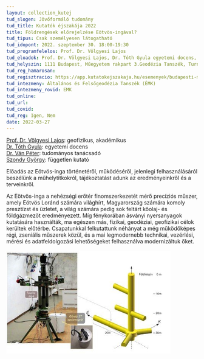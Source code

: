 ```yaml
---
layout: collection_kutej
tud_slogen: Jövőformáló tudomány
tud_title: Kutatók éjszakája 2022
title: Földrengések előrejelzése Eötvös-ingával?
tud_tipus: Csak személyesen látogatható
tud_idopont: 2022. szeptember 30. 18:00-19:30
tud_programfelelos: Prof. Dr. Völgyesi Lajos
tud_eloadok: Prof. Dr. Völgyesi Lajos, Dr. Tóth Gyula egyetemi docens, Dr. Ván Péter, Szondy György
tud_helyszin: 1111 Budapest, Műegyetem rakpart 3.Geodézia Tanszék, Turnus helyszín BME K épület magasföldszint 
tud_reg_hamarosan:
tud_regisztracio: https://app.kutatokejszakaja.hu/esemenyek/budapesti-muszaki-es-gazdasagtudomanyi-egyetem/foldrengesek-elorejelzese-eotvos-ingaval
tud_intezmeny: Általános és Felsőgeodézia Tanszék (ÉMK)
tud_intezmeny_rovid: EMK
tud_online:
tud_url:
tud_covid:
tud_reg: Igen, Nem
date: 2022-03-27
---
```



<a href="http://epito.bme.hu/volgyesi-lajos" target="_blank"> Prof. Dr. Völgyesi Lajos</a>: geofizikus, akadémikus<br>
<a href="http://epito.bme.hu/toth-gyula" target="_blank"> Dr. Tóth Gyula</a>: egyetemi docens<br>
<a href="https://wigner.hu/infopages/van.peter" target="_blank"> Dr. Ván Péter</a>: tudományos tanácsadó<br>
<a href="https://www.facebook.com/ettesust/" target="_blank"> Szondy György</a>: független kutató

Előadás az Eötvös-inga történetéről, működéséről, jelenlegi felhasználásáról beszélünk a műhelytitkokról, tájékoztatást adunk az eredményeinkről és a terveinkről.

Az Eötvös-inga a nehézségi erőtér finomszerkezetét mérő precíziós műszer, amely Eötvös Loránd számára világhírt, Magyarország számára komoly presztízst és üzletet, a világ számára pedig sok feltárt kőolaj- és földgázmezőt eredményezett. Míg fénykorában ásványi nyersanyagok kutatására használták, ma egészen más, fizikai, geodéziai, geofizikai célok kerültek előtérbe. Csapatunkkal felkutattunk néhányat a még működőképes régi, zseniális műszerek közül, és a mai legmodernebb technikai, vezérlési, mérési és adatfeldolgozási lehetőségeket felhasználva modernizáltuk őket.
<br><br>
<img src="images/foldrengesek-elorejelzese-eotvos-ingaval.jpg" max-width="500" class="center">
